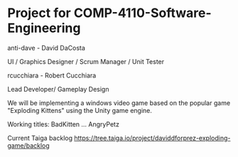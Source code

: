 # Project for COMP-4110-Software-Engineering
anti-dave - David DaCosta

UI / Graphics Designer / Scrum Manager / Unit Tester

rcucchiara - Robert Cucchiara

Lead Developer/ Gameplay Design

We will be implementing a windows video game based on the popular game "Exploding Kittens" using the Unity game engine.

Working titles: BadKitten ... AngryPetz

Current Taiga backlog
https://tree.taiga.io/project/daviddforprez-exploding-game/backlog
